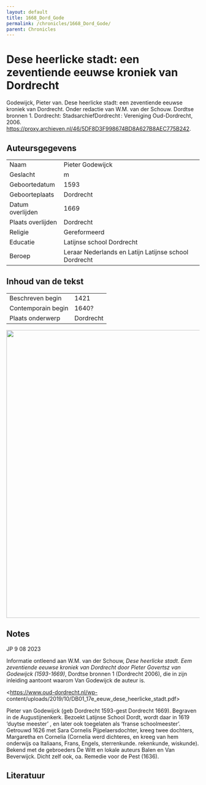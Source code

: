 ```yaml
---
layout: default
title: 1668_Dord_Gode
permalink: /chronicles/1668_Dord_Gode/
parent: Chronicles
--- 
```



# Dese heerlicke stadt: een zeventiende eeuwse kroniek van Dordrecht 

Godewijck, Pieter van. Dese heerlicke stadt: een zeventiende eeuwse kroniek van Dordrecht. Onder redactie van W.M. van der Schouw. Dordtse bronnen 1. Dordrecht: StadsarchiefDordrecht : Vereniging Oud-Dordrecht, 2006. https://proxy.archieven.nl/46/5DF8D3F998674BD8A627B8AEC775B242. 

## Auteursgegevens 

| | | 
| --------------- | --------------- | 
| Naam | Pieter Godewijck | 
| Geslacht | m | 
 | Geboortedatum | 1593 | 
| Geboorteplaats | Dordrecht | 
| Datum overlijden | 1669 | 
| Plaats overlijden | Dordrecht | 
| Religie | Gereformeerd | 
| Educatie | Latijnse school Dordrecht | 
| Beroep | Leraar Nederlands en Latijn Latijnse school Dordrecht | 

## Inhoud van de tekst 

| | | 
| --------------- | --------------- | 
| Beschreven begin | 1421 | 
| Contemporain begin | 1640?  | 
| Plaats onderwerp | Dordrecht | 

[<img src="..\..\barplots_chronicles\1668_Dord_Gode.jpg" width="750"/>](..\..\barplots_chronicles\1668_Dord_Gode.jpg) 

## Notes 

JP 9 08 2023

Informatie ontleend aan W.M. van der Schouw, _Dese heerlicke stadt. Eem
zeventiende eeuwse kroniek van Dordrecht  door Pieter Govertsz van Godewijck
(1593-1669)_, Dordtse bronnen 1 (Dordrecht 2006), die in zijn inleiding
aantoont waarom Van Godewijck de auteur is.

<https://www.oud-dordrecht.nl/wp-
content/uploads/2019/10/DB01_17e_eeuw_dese_heerlicke_stadt.pdf>

Pieter van Godewijck (geb Dordrecht 1593-gest Dordrecht 1669). Begraven in de
Augustijnenkerk. Bezoekt Latijnse School Dordt, wordt daar in 1619 ‘duytse
meester’ , en later ook toegelaten als ‘franse schoolmeester’. Getrouwd 1626
met Sara Cornelis Pijpelaersdochter, kreeg twee dochters, Margaretha en
Cornelia (Cornelia werd dichteres, en kreeg van hem onderwijs oa Italiaans,
Frans, Engels, sterrenkunde. rekenkunde, wiskunde). Bekend met de gebroeders
De Witt en lokale auteurs Balen en Van Beverwijck. Dicht zelf ook, oa. Remedie
voor de Pest (1636).



## Literatuur 

